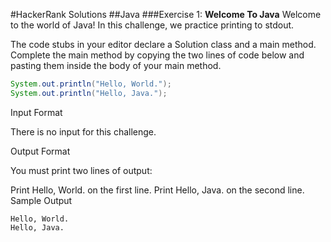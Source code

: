 #HackerRank Solutions
##Java
###Exercise 1:
**Welcome To Java**
Welcome to the world of Java! In this challenge, we practice printing to stdout.

The code stubs in your editor declare a Solution class and a main method. Complete the main method by copying the two lines of code below and pasting them inside the body of your main method.
```Java
System.out.println("Hello, World.");
System.out.println("Hello, Java.");
```
Input Format

There is no input for this challenge.

Output Format

You must print two lines of output:

Print Hello, World. on the first line.
Print Hello, Java. on the second line.
Sample Output
```
Hello, World.
Hello, Java.
```
